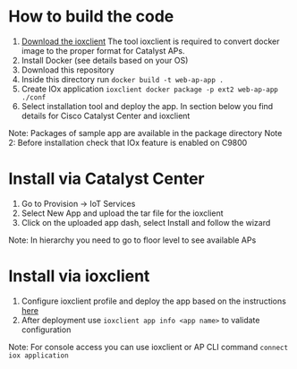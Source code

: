 # How to build the code 
1. [Download the ioxclient](https://developer.cisco.com/docs/iox/#!iox-resource-downloads)
The tool ioxclient is required to convert docker image to the proper format for Catalyst APs. 
2. Install Docker (see details based on your OS)
3. Download this repository
4. Inside this directory run `docker build -t web-ap-app .`
5. Create IOx application `ioxclient docker package -p ext2 web-ap-app ./conf`
6. Select installation tool and deploy the app. In section below you find details for Cisco Catalyst Center and ioxclient

Note: Packages of sample app are available in the package directory
Note 2: Before installation check that IOx feature is enabled on C9800

# Install via Catalyst Center
1. Go to Provision -> IoT Services
2. Select New App and upload the tar file for the ioxclient
3. Click on the uploaded app dash, select Install and follow the wizard

Note: In hierarchy you need to go to floor level to see available APs

# Install via ioxclient
1. Configure ioxclient profile and deploy the app based on the instructions [here](https://developer.cisco.com/docs/app-hosting-ap/#!deploy-iox-application-on-ap-using-ioxclient/activate-the-iox-application-on-ap)
2. After deployment use `ioxclient app info <app name>` to validate configuration

Note: For console access you can use ioxclient or  AP CLI command `connect iox application`

